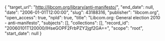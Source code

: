 {
  "target_url": "http://libcom.org/library/anti-manifesto/", 
  "end_date": null, 
  "date": "2006-01-01T12:00:00", 
  "slug": 43188316, 
  "publisher": "libcom.org", 
  "open_access": true, 
  "npld": true, 
  "title": "Libcom.org: General election 2010 - anti-manifesto", 
  "subjects": [], 
  "collections": [], 
  "record_id": "20060101T120000/IHseGOPF2FrbPZY2jgf2GA==", 
  "scope": "root", 
  "start_date": null
}

